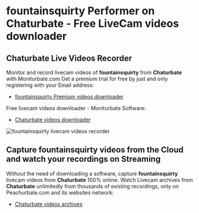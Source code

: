 # fountainsquirty Performer on Chaturbate - Free LiveCam videos downloader

## Chaturbate Live Videos Recorder

Monitor and record livecam videos of **fountainsquirty** from **Chaturbate** with Moniturbate.com
Get a premium trial for free by just and only registering with your Email address:
* [fountainsquirty Premium videos downloader](https://moniturbate.com/request-demo-licence-key.html)

Free livecam videos downloader - Moniturbate Software:
* [Chaturbate videos downloader](https://moniturbate.com/moniturbate-download-software.html)

![fountainsquirty livecam videos recorder](https://peachurnet.com/templates/moniturbate-software.png)


## Capture fountainsquirty videos from the Cloud and watch your recordings on Streaming

Without the need of downloading a software, capture **fountainsquirty** livecam videos from **Chaturbate** 100% online.
Watch Livecam archives from **Chaturbate** unlimitedly from thousands of existing recordings, only on Peachurbate.com and its websites network:
* [Chaturbate videos archives](https://peachurnet.com/)